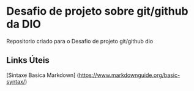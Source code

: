 # Desafio  de projeto sobre git/github da DIO

Repositorio criado para o Desafio de projeto git/github dio

## Links Úteis

[Sintaxe Basica Markdown] (https://www.markdownguide.org/basic-syntax/)
